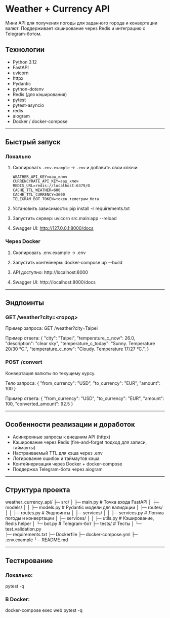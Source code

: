 # Weather + Currency API

Мини API для получения погоды для заданного города и конвертации валют.
Поддерживает кэширование через Redis и интеграцию с Telegram-ботом.

## Технологии

- Python 3.12
- FastAPI
- uvicorn
- httpx
- Pydantic
- python-dotenv  
- Redis (для кэширования)  
- pytest
- pytest-asyncio
- redis
- aiogram
- Docker / docker-compose  

---

## Быстрый запуск

### Локально

1. Скопировать `.env.example` → `.env` и добавить свои ключи:
   ```text
   WEATHER_API_KEY=ваш_ключ
   CURRENCYRATE_API_KEY=ваш_ключ
   REDIS_URL=redis://localhost:6379/0
   CACHE_TTL_WEATHER=600
   CACHE_TTL_CURRENCY=3600
   TELEGRAM_BOT_TOKEN=токен_телеграм_бота

2. Установить зависимости:
pip install -r requirements.txt

3. Запустить сервер:
uvicorn src.main:app --reload

4. Swagger UI:
http://127.0.0.1:8000/docs


### Через Docker

1. Скопировать .env.example → .env
2. Запустить контейнеры:
docker-compose up --build

3. API доступно:
http://localhost:8000

4. Swagger UI:
http://localhost:8000/docs

---

## Эндпоинты
### GET /weather?city=<город>

Пример запроса:
GET /weather?city=Taipei

Пример ответа:
{
  "city": "Taipei",
  "temperature_c_now": 26.0,
  "description": "clear sky",
  "temperature_c_today": "Sunny. Temperature 20/30 °C.",
  "temperature_c_now": "Cloudy. Temperature 17/27 °C.",
}

### POST /convert
Конвертация валюты по текущему курсу.

Тело запроса:
{
  "from_currency": "USD",
  "to_currency": "EUR",
  "amount": 100
}

Пример ответа:
{
  "from_currency": "USD",
  "to_currency": "EUR",
  "amount": 100,
  "converted_amount": 92.5
}

---

## Особенности реализации и доработок

- Асинхронные запросы к внешним API (httpx)
- Кэширование через Redis (fire-and-forget подход для записи, таймауты)
- Настраиваемый TTL для кэша через .env
- Логирование ошибок и таймаутов кэша
- Контейнеризация через Docker + docker-compose
- Поддержка Telegram-бота через aiogram

---

## Структура проекта

weather_currency_api/
├─ src/
│   ├─ main.py           # Точка входа FastAPI
│   ├─ models/
│   │   ├─ models.py         # Pydantic модели для валидации
│   ├─ routes/
│   │   ├─ routes.py         # Эндпоинты
│   ├─ services/
│   │   ├─ services.py       # Логика погоды и конвертации
│   ├─ services/
│   │   ├─ utils.py          # Кэширование, Redis helper
│   └─ bot.py            # Telegram-бот
├─ tests/                # Тесты
│   └─ test_validation.py  
├─ requirements.txt
├─ Dockerfile
├─ docker-compose.yml
├─ .env.example
└─ README.md

---

## Тестирование

### Локально:

pytest -q

### В Docker:

docker-compose exec web pytest -q
